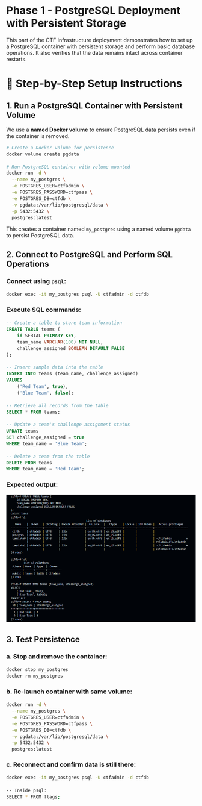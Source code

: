 # Phase 1 - PostgreSQL Deployment with Persistent Storage

This part of the CTF infrastructure deployment demonstrates how to set up a PostgreSQL container with persistent storage and perform basic database operations. It also verifies that the data remains intact across container restarts.

# 🔧 Step-by-Step Setup Instructions

## 1. Run a PostgreSQL Container with Persistent Volume

We use a **named Docker volume** to ensure PostgreSQL data persists even if the container is removed.

```bash
# Create a Docker volume for persistence
docker volume create pgdata

# Run PostgreSQL container with volume mounted
docker run -d \
  --name my_postgres \
  -e POSTGRES_USER=ctfadmin \
  -e POSTGRES_PASSWORD=ctfpass \
  -e POSTGRES_DB=ctfdb \
  -v pgdata:/var/lib/postgresql/data \
  -p 5432:5432 \
  postgres:latest
```
This creates a container named `my_postgres` using a named volume `pgdata` to persist PostgreSQL data.

## 2. Connect to PostgreSQL and Perform SQL Operations

### Connect using `psql`:
```bash
docker exec -it my_postgres psql -U ctfadmin -d ctfdb
```
### Execute SQL commands:
```sql
-- Create a table to store team information
CREATE TABLE teams (
    id SERIAL PRIMARY KEY,
    team_name VARCHAR(100) NOT NULL,
    challenge_assigned BOOLEAN DEFAULT FALSE
);

-- Insert sample data into the table
INSERT INTO teams (team_name, challenge_assigned)
VALUES 
    ('Red Team', true),
    ('Blue Team', false);

-- Retrieve all records from the table
SELECT * FROM teams;

-- Update a team's challenge assignment status
UPDATE teams
SET challenge_assigned = true
WHERE team_name = 'Blue Team';

-- Delete a team from the table
DELETE FROM teams
WHERE team_name = 'Red Team';
```
### Expected output:
![insertion](images/insertions.png)

## 3. Test Persistence

### a. Stop and remove the container:

```bash
docker stop my_postgres
docker rm my_postgres
```

### b. Re-launch container with same volume:
```bash
docker run -d \
  --name my_postgres \
  -e POSTGRES_USER=ctfadmin \
  -e POSTGRES_PASSWORD=ctfpass \
  -e POSTGRES_DB=ctfdb \
  -v pgdata:/var/lib/postgresql/data \
  -p 5432:5432 \
  postgres:latest
```

### c. Reconnect and confirm data is still there:
```bash
docker exec -it my_postgres psql -U ctfadmin -d ctfdb

-- Inside psql:
SELECT * FROM flags;
```